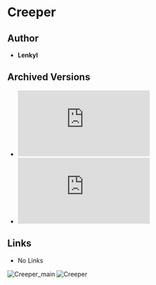 <detail>

# Creeper  
  
>
  
## Author 
- **Lenkyl** 

## Archived Versions 
- ![Creeper 1.0](https://github.com/masato462/Minicraft-Rebuild-and-Mod-Archives/blob/master/minicraft_archives/Minicraft%20Mods/Creeper/minicraft_creeper_mod_1.0.jar) 
- ![Creeper 1.0 - Archive](https://github.com/masato462/Minicraft-Rebuild-and-Mod-Archives/blob/master/minicraft_archives/Minicraft%20Mods/Creeper/minicraft_creeper_mod_1.0.rar) 

## Links
- No Links

![Creeper_main](https://github.com/masato462/Minicraft-Rebuild-and-Mod-Archives/blob/master/minicraft_archives/readme_shot/minicraft-main.png)
![Creeper](https://github.com/masato462/Minicraft-Rebuild-and-Mod-Archives/blob/master/minicraft_archives/readme_shot/creeper.png)
</detail>
<p>

<detail>
